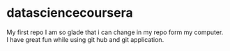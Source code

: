 datasciencecoursera
===================

My first repo
I am so glade that i can change in my repo form my computer. I have great fun while using git hub and git application.
